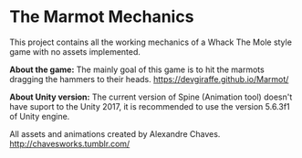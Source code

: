 # The Marmot Mechanics

This project contains all the working mechanics of a Whack The Mole style game with no assets implemented.

**About the game:** The mainly goal of this game is to hit the marmots dragging the hammers to their heads. https://devgiraffe.github.io/Marmot/

**About Unity version:** The current version of Spine (Animation tool) doesn't have suport to the Unity 2017, it is recommended to use the version 5.6.3f1 of Unity engine.

All assets and animations created by Alexandre Chaves. http://chavesworks.tumblr.com/
